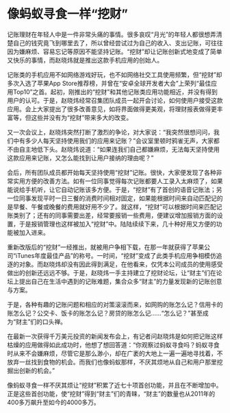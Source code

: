 # 像蚂蚁寻食一样“挖财”

记账理财在年轻人中是一件非常头痛的事情。很多哀叹“月光”的年轻人都很想弄清楚自己的钱究竟飞到哪里去了，所以曾经尝试过为自己的收入、支出记账，可往往因为嫌麻烦、容易忘记等原因不能坚持记账。“挖财”却让记账创新式地变成了简单又快乐的事情，而赵晓炜就是推出这款手机应用的创始人。 

记账类的手机应用不如网络游戏好玩，也不如网络社交工具使用频繁，但“挖财”却多次入选了苹果App Store推荐榜，并曾在“安卓全球开发者大会”上荣列“最佳应用Top10”之首。起初，刚推出的“挖财”和其他记账类应用功能相近，并没有得到用户的认可。于是，赵晓炜经常召集团队成员一起开会讨论，如何使用户接受这款应用。会上大家提出了很多改善意见，如将界面做得更美观，将理财报表做得更丰富等，但这些并没有为“挖财”带来多大的改变。 

又一次会议上，赵晓炜突然打断了激烈的争论，对大家说：“我突然很想问问，我们中有多少人每天坚持使用我们的应用来记账？”会议室里顿时鸦雀无声，大家都不由自主地低下头。赵晓炜说道：“如果连我们自己都嫌麻烦，无法每天坚持使用这款应用来记账，又怎么能找到让用户接纳的理由呢？” 

会后，所有团队成员都开始每天坚持使用“挖财”记账。很快，大家便发现了各种非常实用方便的改善方法。如有一位同事觉得每次记账都要人工录入太麻烦了，如果能说给手机听，让它自动记账该多方便。于是，“挖财”有了首创的语音记账法；另一位同事发现平时一日三餐的消费时间相对固定，如果能根据时间来自动匹配记的是早餐、午餐或晚餐的费用就好用不少了。就这样，“挖财”可以根据时间来匹配记账类别了；还有的同事需要出差，经常要报销一些费用，便建议增加报销方面的设置，于是报销管理也这样被加入“挖财”中。陆陆续续下来，几十种好用又方便的功能被加入进来。 

重新改版后的“挖财”一经推出，就被用户争相下载，在那一年就获得了苹果公司“iTunes年度最佳产品”的称号。一时间，“挖财”变成了此类手机应用争相模仿追逐的对象。而赵晓炜却没有因此得到满足，在他看来，仅凭本公司成员的使用感受做出的创新还远远不够。于是，赵晓炜一手主持建立了挖财论坛，让“财主”们在论坛上提出自己在生活中遇到的记账难题，集合众多“财主”的力量发现新的记账创意与方案。 

于是，各种有趣的记账问题和相应的对策滚滚而来，如网购的账怎么记？信用卡的账怎么记？公交卡、饭卡的账怎么记？房贷的账怎么记……“怎么记？”甚至成为“财主”们的口头禅。 

在最新一次获得千万美元投资的新闻发布会上，有记者问赵晓炜是如何把记账这样枯燥的应用做得如此成功时，他想了想回答道：“你观察过蚂蚁寻食吗？蚂蚁寻食时从来不会嫌麻烦，尽管它是那么渺小，却在广袤的大地上一遍一遍地寻找着，不放弃一丝找到食物的机会。而我们也像蚂蚁那样，不厌其烦地从自己和用户那里挖掘出创新的机会。” 

像蚂蚁寻食一样不厌其烦让“挖财”积累了近七十项首创功能，并且在不断增加中。正是这些首创功能，使“挖财”得到“财主”们的青睐，“财主”的数量也从2011年的400多万飙升至如今的4000多万。